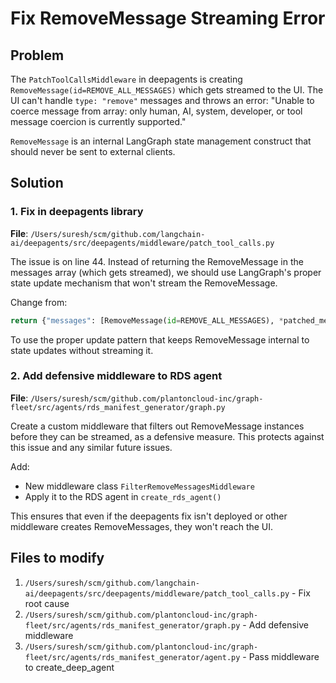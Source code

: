 <!-- 5575e80d-4bd0-499e-85d9-fd4f7262f399 3563382d-41a8-42d2-a3a2-b58efef2f1c6 -->
# Fix RemoveMessage Streaming Error

## Problem

The `PatchToolCallsMiddleware` in deepagents is creating `RemoveMessage(id=REMOVE_ALL_MESSAGES)` which gets streamed to the UI. The UI can't handle `type: "remove"` messages and throws an error: "Unable to coerce message from array: only human, AI, system, developer, or tool message coercion is currently supported."

`RemoveMessage` is an internal LangGraph state management construct that should never be sent to external clients.

## Solution

### 1. Fix in deepagents library

**File**: `/Users/suresh/scm/github.com/langchain-ai/deepagents/src/deepagents/middleware/patch_tool_calls.py`

The issue is on line 44. Instead of returning the RemoveMessage in the messages array (which gets streamed), we should use LangGraph's proper state update mechanism that won't stream the RemoveMessage.

Change from:

```python
return {"messages": [RemoveMessage(id=REMOVE_ALL_MESSAGES), *patched_messages]}
```

To use the proper update pattern that keeps RemoveMessage internal to state updates without streaming it.

### 2. Add defensive middleware to RDS agent

**File**: `/Users/suresh/scm/github.com/plantoncloud-inc/graph-fleet/src/agents/rds_manifest_generator/graph.py`

Create a custom middleware that filters out RemoveMessage instances before they can be streamed, as a defensive measure. This protects against this issue and any similar future issues.

Add:

- New middleware class `FilterRemoveMessagesMiddleware` 
- Apply it to the RDS agent in `create_rds_agent()`

This ensures that even if the deepagents fix isn't deployed or other middleware creates RemoveMessages, they won't reach the UI.

## Files to modify

1. `/Users/suresh/scm/github.com/langchain-ai/deepagents/src/deepagents/middleware/patch_tool_calls.py` - Fix root cause
2. `/Users/suresh/scm/github.com/plantoncloud-inc/graph-fleet/src/agents/rds_manifest_generator/graph.py` - Add defensive middleware
3. `/Users/suresh/scm/github.com/plantoncloud-inc/graph-fleet/src/agents/rds_manifest_generator/agent.py` - Pass middleware to create_deep_agent